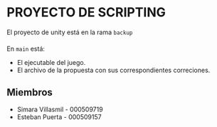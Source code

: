 # PROYECTO DE SCRIPTING
El proyecto de unity está en la rama `backup`
####
En `main` está:
- El ejecutable del juego.
- El archivo de la propuesta con sus correspondientes correciones.

## Miembros
- Simara Villasmil - 000509719
- Esteban Puerta - 000509157
